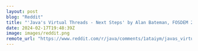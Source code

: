 ```yaml
---
layout: post
blog: "Reddit"
title: "'Java's Virtual Threads - Next Steps' by Alan Bateman, FOSDEM 2024"
date: 2024-02-17T19:48:39Z
image: images/reddit.png
remote_url: "https://www.reddit.com/r/java/comments/1ataiym/javas_virtual_threads_next_steps_by_alan_bateman/"
---
```

